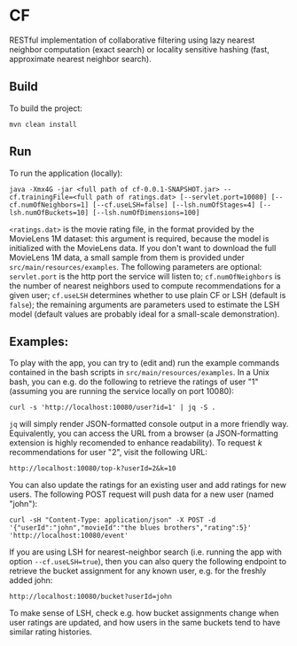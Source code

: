# CF

RESTful implementation of collaborative filtering using lazy nearest neighbor computation (exact search) or locality sensitive hashing (fast, approximate nearest neighbor search).

## Build

To build the project:

    mvn clean install

## Run

To run the application (locally):

    java -Xmx4G -jar <full path of cf-0.0.1-SNAPSHOT.jar> --cf.trainingFile=<full path of ratings.dat> [--servlet.port=10080] [--cf.numOfNeighbors=1] [--cf.useLSH=false] [--lsh.numOfStages=4] [--lsh.numOfBuckets=10] [--lsh.numOfDimensions=100]
    
`<ratings.dat>` is the movie rating file, in the format provided by the MovieLens 1M dataset: this argument is required, because the model is initialized with the MovieLens data. If you don't want to download the full MovieLens 1M data, a small sample from them is provided under `src/main/resources/examples`. The following parameters are optional: `servlet.port` is the http port the service will listen to; `cf.numOfNeighbors` is the number of nearest neighbors used to compute recommendations for a given user; `cf.useLSH` determines whether to use plain CF or LSH (default is `false`); the remaining arguments are parameters used to estimate the LSH model (default values are probably ideal for a small-scale demonstration).

## Examples:

To play with the app, you can try to (edit and) run the example commands contained in the bash scripts in `src/main/resources/examples`. In a Unix bash, you can e.g. do the following to retrieve the ratings of user "1" (assuming you are running the service locally on port 10080):

    curl -s 'http://localhost:10080/user?id=1' | jq -S .

`jq` will simply render JSON-formatted console output in a more friendly way. Equivalently, you can access the URL from a browser (a JSON-formatting extension is highly recomended to enhance readability). To request *k* recommendations for user "2", visit the following URL:

    http://localhost:10080/top-k?userId=2&k=10

You can also update the ratings for an existing user and add ratings for new users. The following POST request will push data for a new user (named "john"):

    curl -sH "Content-Type: application/json" -X POST -d '{"userId":"john","movieId":"the blues brothers","rating":5}' 'http://localhost:10080/event'

If you are using LSH for nearest-neighbor search (i.e. running the app with option `--cf.useLSH=true`), then you can also query the following endpoint to retrieve the bucket assignment for any known user, e.g. for the freshly added john:

    http://localhost:10080/bucket?userId=john

To make sense of LSH, check e.g. how bucket assignments change when user ratings are updated, and how users in the same buckets tend to have similar rating histories.

